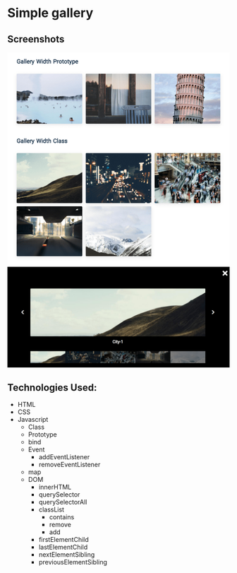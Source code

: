 # Simple gallery

## Screenshots
![Screenshot](./Screenshots/screenshot-1.png)
![Screenshot](./Screenshots/screenshot-2.png)

## Technologies Used:
- HTML
- CSS
- Javascript
   - Class
   - Prototype
   - bind
   - Event
      - addEventListener
      - removeEventListener
   - map
   - DOM
      - innerHTML
      - querySelector
      - querySelectorAll
      - classList
         - contains
         - remove
         - add
      - firstElementChild
      - lastElementChild
      - nextElementSibling
      - previousElementSibling


